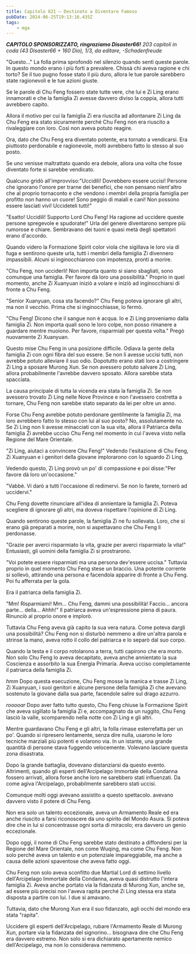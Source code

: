 ```yaml
---
title: Capitolo 821 – Destinato a Diventare Famoso
pubDate: 2024-06-25T19:13:16.435Z
tags:
    - mga
---
```



<em><strong>CAPITOLO SPONSORIZZATO, ringraziamo Disaster66!</strong>
203 capitoli in coda (43 Disaster66 + 160 Dio), 1/3,
da editare,
-Schadenfreude</em>


"Questo..." La folla prima sprofondò nel silenzio quando sentì queste parole. In questo mondo erano i più forti a prevalere. Chissà chi aveva ragione e chi torto? Se il tuo pugno fosse stato il più duro, allora le tue parole sarebbero state ragionevoli e le tue azioni giuste.


Se le parole di Chu Feng fossero state tutte vere, che lui e Zi Ling erano innamorati e che la famiglia Zi avesse davvero diviso la coppia, allora tutti avrebbero capito.


Allora il motivo per cui la famiglia Zi era riuscita ad allontanare Zi Ling da Chu Feng era stato sicuramente perché Chu Feng non era riuscito a rivaleggiare con loro. Così non aveva potuto reagire.


Ora, dato che Chu Feng era diventato potente, era tornato a vendicarsi. Era piuttosto perdonabile e ragionevole, molti avrebbero fatto lo stesso al suo posto.


Se uno venisse maltrattato quando era debole, allora una volta che fosse diventato forte si sarebbe vendicato.


Qualcuno gridò all'improvviso:"Uccidili! Dovrebbero essere uccisi! Persone che ignorano l'onore per trarne dei benefici, che non pensano nient'altro che al proprio tornaconto e che vendono i membri della propria famiglia per profitto non hanno un cuore! Sono peggio di maiali e cani! Non possono essere lasciati vivi! Uccideteli tutti!"


"Esatto! Uccidili! Supporto Lord Chu Feng! Ha ragione ad uccidere queste persone spregevole e spudorate!" Urla del genere diventarono sempre più rumorose e chiare. Sembravano dei tuoni e quasi metà degli spettatori erano d'accordo.


Quando videro la Formazione Spirit color viola che sigillava le loro via di fuga e sentirono queste urla, tutti i membri della famiglia Zi divennero impassibili. Alcuni si inginocchiarono con impotenza, pronti a morire.


"Chu Feng, non ucciderli! Non importa quanto si siano sbagliati, sono comunque una famiglia. Per favore dà loro una possibilità." Proprio in quel momento, anche Zi Xuanyuan iniziò a volare e iniziò ad inginocchiarsi di fronte a Chu Feng.


"Senior Xuanyuan, cosa sta facendo?" Chu Feng poteva ignorare gli altri, ma non il vecchio. Prima che si inginocchiasse, lo fermò.


"Chu Feng! Dicono che il sangue non è acqua. Io e Zi Ling proveniamo dalla famiglia Zi. Non importa quali sono le loro colpe, non posso rimanere a guardare mentre muoiono. Per favore, risparmiali per questa volta." Pregò nuovamente Zi Xuanyuan.


Questo mise Chu Feng in una posizione difficile. Odiava la gente della famiglia Zi con ogni fibra del suo essere. Se non li avesse uccisi tutti, non avrebbe potuto alleviare il suo odio. Dopotutto erano stati loro a costringere Zi Ling a sposare Murong Xun. Se non avessero potuto salvare Zi Ling, allora probabilmente l'avrebbe davvero sposato. Allora sarebbe stata spacciata.


La causa principale di tutta la vicenda era stata la famiglia Zi. Se non avessero trovato Zi Ling nelle Nove Province e non l'avessero costretta a tornare, Chu Feng non sarebbe stato separato da lei per oltre un anno.


Forse Chu Feng avrebbe potuto perdonare gentilmente la famiglia Zi, ma loro avrebbero fatto lo stesso con lui al suo posto? No, assolutamente no. Se Zi Ling non li avesse minacciati con la sua vita, allora il Patriarca della famiglia Zi avrebbe ucciso Chu Feng nel momento in cui l'aveva visto nella Regione del Mare Orientale.


"Zi Ling, aiutaci a convincere Chu Feng!" Vedendo l'esitazione di Chu Feng, Zi Xuanyuan e i genitori della giovane implorarono con lo sguardo Zi Ling.


Vedendo questo, Zi Ling provò un po' di compassione e poi disse:"Per favore dà loro un'occasione."


"Vabbè. Vi darò a tutti l'occasione di redimervi. Se non lo farete, tornerò ad uccidervi."


Chu Feng dovette rinunciare all'idea di annientare la famiglia Zi. Poteva scegliere di ignorare gli altri, ma doveva rispettare l'opinione di Zi Ling.


Quando sentirono queste parole, la famiglia Zi ne fu sollevata. Loro, che si erano già preparati a morire, non si aspettavano che Chu Feng li perdonasse.


"Grazie per averci risparmiato la vita, grazie per averci risparmiato la vita!" Entusiasti, gli uomini della famiglia Zi si prostrarono.


"Voi potete essere risparmiati ma una persona dev'essere uccisa." Tuttavia proprio in quel momento Chu Feng stese un braccio. Una potente corrente si sollevò, attirando una persona e facendola apparire di fronte a Chu Feng. Poi fu afferrata per la gola.


Era il patriarca della famiglia Zi.


"Mm! Risparmiami! Mm... Chu Feng, dammi una possibilità! Faccio... ancora parte... della... Ahhh!" Il patriarca aveva un'espressione piena di paura. Rinunciò al proprio onore e implorò.


Tuttavia Chu Feng aveva già capito la sua vera natura. Come poteva dargli una possibilità? Chu Feng non si disturbò nemmeno a dire un'altra parola e strinse la mano, aveva rotto il collo del patriarca e lo separò dal suo corpo.


Quando la testa e il corpo rotolarono a terra, tutti capirono che era morto. Non solo Chu Feng lo aveva decapitato, aveva anche annientato la sua Coscienza e assorbito la sua Energia Primaria. Aveva ucciso completamente il patriarca della famiglia Zi.


*hmm* Dopo questa esecuzione, Chu Feng mosse la manica e trasse Zi Ling, Zi Xuanyuan, i suoi genitori e alcune persone della famiglia Zi che avevano sostenuto la giovane dalla sua parte, facendole salire sul drago azzurro.


*rooooar* Dopo aver fatto tutto questo, Chu Feng chiuse la Formazione Spirit che aveva sigillato la famiglia Zi e, accompagnato da un ruggito, Chu Feng lasciò la valle, scomparendo nella notte con Zi Ling e gli altri.


Mentre guardavano Chu Feng e gli altri, la folla rimase esterrefatta per un po'. Quando si ripresero lentamente, senza dire nulla, usarono le loro tecniche marziali più potenti e volarono via. In un istante, una grande quantità di persone stava fuggendo velocemente. Volevano lasciare questa zona disastrata.


Dopo la grande battaglia, dovevano distanziarsi da questo evento. Altrimenti, quando gli esperti dell'Arcipelago Immortale della Condanna fossero arrivati, allora forse anche loro ne sarebbero stati influenzati. Da come agiva l'Arcipelago, probabilmente sarebbero stati uccisi.


Comunque molti oggi avevano assistito a questo spettacolo. avevano davvero visto il potere di Chu Feng.


Non era solo un talento eccezionale, aveva un Armamento Reale ed era anche riuscito a farsi riconoscere da uno spirito del Mondo Asura. Si poteva dire che in lui si concentrasse ogni sorta di miracolo; era davvero un genio eccezionale.


Dopo oggi, il nome di Chu Feng sarebbe stato destinato a diffondersi per la Regione del Mare Orientale, non come Wuqing, ma come Chu Feng. Non solo perché aveva un talento e un potenziale impareggiabile, ma anche a causa delle azioni spaventose che aveva fatto oggi.


Chu Feng non solo aveva sconfitto due Martial Lord di settimo livello dell'Arcipelago Immortale della Condanna, aveva quasi distrutto l'intera famiglia Zi. Aveva anche portato via la fidanzata di Murong Xun, anche se, ad essere più precisi non l'aveva rapita perché Zi Ling stessa era stata disposta a partire con lui. I due si amavano.


Tuttavia, dato che Murong Xun era il suo fidanzato, agli occhi del mondo era stata "rapita".


Uccidere gli esperti dell'Arcipelago, rubare l'Armamento Reale di Murong Xun, portare via la fidanzata del signorino... bisognava dire che Chu Feng era davvero estremo. Non solo si era dichiarato apertamente nemico dell'Arcipelago, ma non lo considerava nemmeno.
                                


                                



